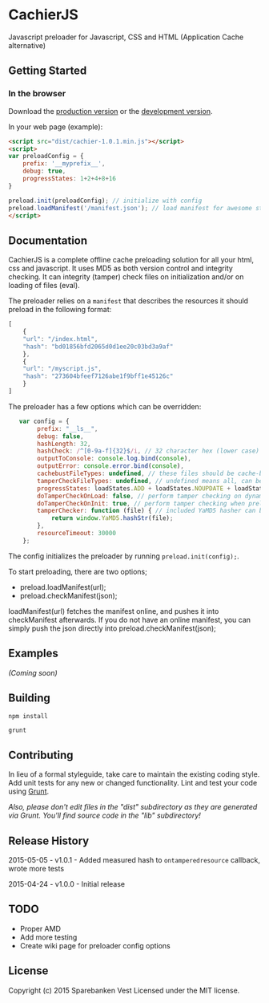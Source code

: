 # CachierJS

[min]: https://raw.github.com/SparebankenVest/cachierJS/master/dist/cachier-1.0.1.min.js
[max]: https://raw.github.com/SparebankenVest/cachierJS/master/dist/cachier-1.0.1.js

Javascript preloader for Javascript, CSS and HTML (Application Cache alternative)

## Getting Started

### In the browser
Download the [production version][min] or the [development version][max].

In your web page (example):

```html
<script src="dist/cachier-1.0.1.min.js"></script>
<script>
var preloadConfig = {
    prefix: '__myprefix__',
    debug: true,
    progressStates: 1+2+4+8+16
}

preload.init(preloadConfig); // initialize with config
preload.loadManifest('/manifest.json'); // load manifest for awesome stuff
</script>
```

## Documentation
CachierJS is a complete offline cache preloading solution for all your html, css and javascript. It uses MD5 as both version
control and integrity checking. It can integrity (tamper) check files on initialization and/or on loading of files (eval).

The preloader relies on a ```manifest``` that describes the resources it should preload in the following format:
```javascript
[
    {
    "url": "/index.html",
    "hash": "bd01856bfd2065d0d1ee20c03bd3a9af"
    },
    {
    "url": "/myscript.js",
    "hash": "273604bfeef7126abe1f9bff1e45126c"
    }
]
```

The preloader has a few options which can be overridden:
```javascript
   var config = {
        prefix: "__ls__",
        debug: false,
        hashLength: 32,
        hashCheck: /^[0-9a-f]{32}$/i, // 32 character hex (lower case)
        outputToConsole: console.log.bind(console),
        outputError: console.error.bind(console),
        cachebustFileTypes: undefined, // these files should be cache-busted, undefined means all, can be specified with an array [".js",".css"]
        tamperCheckFileTypes: undefined, // undefined means all, can be specified with an array [".js",".css"]
        progressStates: loadStates.ADD + loadStates.NOUPDATE + loadStates.REPLACE + loadStates.REMOVE + loadStates.TAMPEREDREMOVE,
        doTamperCheckOnLoad: false, // perform tamper checking on dynamic script/css/page load
        doTamperCheckOnInit: true, // perform tamper checking when preloader is initialized
        tamperChecker: function (file) { // included YaMD5 hasher can be overwritten by a different hasher
            return window.YaMD5.hashStr(file);
        },
        resourceTimeout: 30000
    };
```

The config initializes the preloader by running ```preload.init(config);```.

To start preloading, there are two options;
 - preload.loadManifest(url);
 - preload.checkManifest(json);

loadManifest(url) fetches the manifest online, and pushes it into checkManifest afterwards. If you do not have an online
manifest, you can simply push the json directly into preload.checkManifest(json);

## Examples
_(Coming soon)_

## Building

```
npm install
```

```
grunt
```

## Contributing
In lieu of a formal styleguide, take care to maintain the existing coding style. Add unit tests for any new or changed functionality. Lint and test your code using [Grunt](http://gruntjs.com/).

_Also, please don't edit files in the "dist" subdirectory as they are generated via Grunt. You'll find source code in the "lib" subdirectory!_

## Release History
2015-05-05 - v1.0.1 - Added measured hash to ```ontamperedresource``` callback, wrote more tests

2015-04-24 - v1.0.0 - Initial release

## TODO
* Proper AMD
* Add more testing
* Create wiki page for preloader config options

## License
Copyright (c) 2015 Sparebanken Vest
Licensed under the MIT license.
